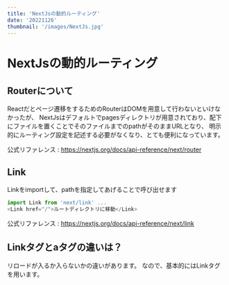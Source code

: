 ```yaml
---
title: 'NextJsの動的ルーティング'
date: '20221126'
thumbnail: '/images/NextJs.jpg'
---
```


# **NextJsの動的ルーティング**

## **Routerについて**

Reactだとページ遷移をするためのRouterはDOMを用意して行わないといけなかったが、
NextJsはデフォルトでpagesディレクトリが用意されており、配下にファイルを置くことでそのファイルまでのpathがそのままURLとなり、
明示的にルーティング設定を記述する必要がなくなり、とても便利になっています。

公式リファレンス : <https://nextjs.org/docs/api-reference/next/router>

## **Link**

Linkをimportして、pathを指定してあげることで呼び出せます
```javascript
import Link from 'next/link' ...
<Link href="/">ルートディレクトリに移動</Link>
```
公式リファレンス : <https://nextjs.org/docs/api-reference/next/link>

## **Linkタグとaタグの違いは？**

リロードが入るか入らないかの違いがあります。
なので、基本的にはLinkタグを用います。